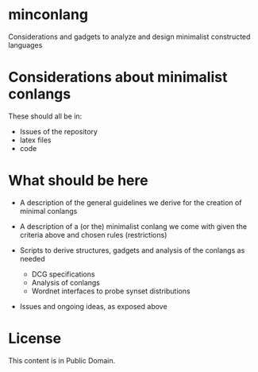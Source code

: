# minconlang
Considerations and gadgets to analyze and design minimalist constructed languages

# Considerations about minimalist conlangs

These should all be in:
* Issues of the repository
* latex files
* code

# What should be here
* A description of the general guidelines we
derive for the creation of minimal conlangs
* A description of a (or the) minimalist conlang
we come with given the criteria above and
chosen rules (restrictions)
* Scripts to derive structures, gadgets and analysis
of the conlangs as needed
  - DCG specifications
  - Analysis of conlangs
  - Wordnet interfaces to probe synset distributions
  
* Issues and ongoing ideas, as exposed above

# License
This content is in Public Domain.
